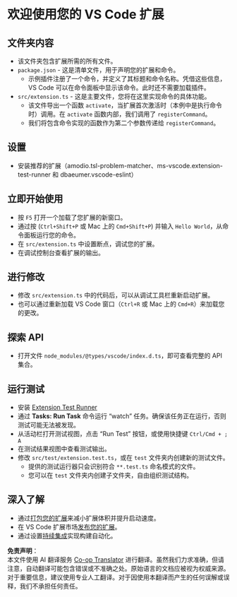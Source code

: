 <!--
CO_OP_TRANSLATOR_METADATA:
{
  "original_hash": "62b2632720dd39ef391d6b60b9b4bfb8",
  "translation_date": "2025-07-16T17:34:34+00:00",
  "source_file": "code/09.UpdateSamples/Aug/vscode/phiext/vsc-extension-quickstart.md",
  "language_code": "zh"
}
-->
# 欢迎使用您的 VS Code 扩展

## 文件夹内容

* 该文件夹包含扩展所需的所有文件。
* `package.json` - 这是清单文件，用于声明您的扩展和命令。
  * 示例插件注册了一个命令，并定义了其标题和命令名称。凭借这些信息，VS Code 可以在命令面板中显示该命令。此时还不需要加载插件。
* `src/extension.ts` - 这是主要文件，您将在这里实现命令的具体功能。
  * 该文件导出一个函数 `activate`，当扩展首次激活时（本例中是执行命令时）调用。在 `activate` 函数内部，我们调用了 `registerCommand`。
  * 我们将包含命令实现的函数作为第二个参数传递给 `registerCommand`。

## 设置

* 安装推荐的扩展（amodio.tsl-problem-matcher、ms-vscode.extension-test-runner 和 dbaeumer.vscode-eslint）

## 立即开始使用

* 按 `F5` 打开一个加载了您扩展的新窗口。
* 通过按 (`Ctrl+Shift+P` 或 Mac 上的 `Cmd+Shift+P`) 并输入 `Hello World`，从命令面板运行您的命令。
* 在 `src/extension.ts` 中设置断点，调试您的扩展。
* 在调试控制台查看扩展的输出。

## 进行修改

* 修改 `src/extension.ts` 中的代码后，可以从调试工具栏重新启动扩展。
* 也可以通过重新加载 VS Code 窗口（`Ctrl+R` 或 Mac 上的 `Cmd+R`）来加载您的更改。

## 探索 API

* 打开文件 `node_modules/@types/vscode/index.d.ts`，即可查看完整的 API 集合。

## 运行测试

* 安装 [Extension Test Runner](https://marketplace.visualstudio.com/items?itemName=ms-vscode.extension-test-runner)
* 通过 **Tasks: Run Task** 命令运行 “watch” 任务。确保该任务正在运行，否则测试可能无法被发现。
* 从活动栏打开测试视图，点击 “Run Test” 按钮，或使用快捷键 `Ctrl/Cmd + ; A`
* 在测试结果视图中查看测试输出。
* 修改 `src/test/extension.test.ts`，或在 `test` 文件夹内创建新的测试文件。
  * 提供的测试运行器只会识别符合 `**.test.ts` 命名模式的文件。
  * 您可以在 `test` 文件夹内创建子文件夹，自由组织测试结构。

## 深入了解

* 通过[打包您的扩展](https://code.visualstudio.com/api/working-with-extensions/bundling-extension)来减小扩展体积并提升启动速度。
* 在 VS Code 扩展市场[发布您的扩展](https://code.visualstudio.com/api/working-with-extensions/publishing-extension)。
* 通过设置[持续集成](https://code.visualstudio.com/api/working-with-extensions/continuous-integration)实现构建自动化。

**免责声明**：  
本文件使用 AI 翻译服务 [Co-op Translator](https://github.com/Azure/co-op-translator) 进行翻译。虽然我们力求准确，但请注意，自动翻译可能包含错误或不准确之处。原始语言的文档应被视为权威来源。对于重要信息，建议使用专业人工翻译。对于因使用本翻译而产生的任何误解或误释，我们不承担任何责任。